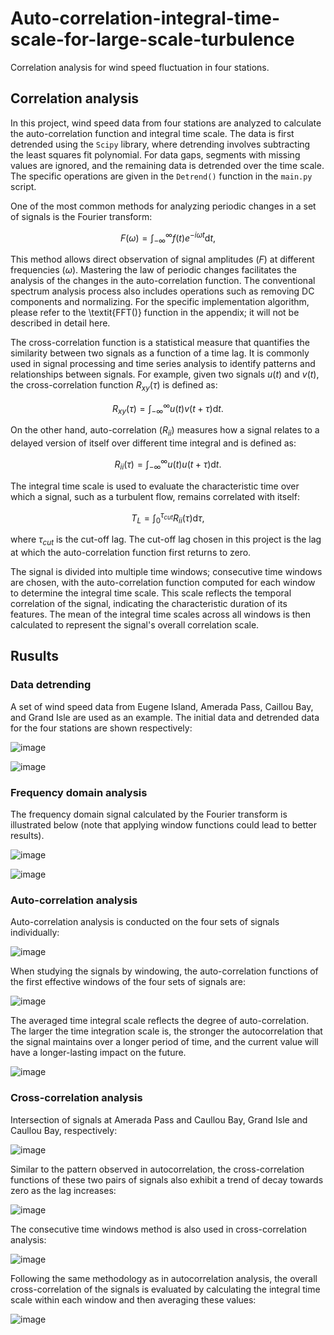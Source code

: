 # Auto-correlation-integral-time-scale-for-large-scale-turbulence
Correlation analysis for wind speed fluctuation in four stations.

## Correlation analysis

In this project, wind speed data from four stations are analyzed to calculate the auto-correlation function and integral time scale. The data is first detrended using the `Scipy` library, where detrending involves subtracting the least squares fit polynomial. For data gaps, segments with missing values are ignored, and the remaining data is detrended over the time scale. The specific operations are given in the `Detrend()` function in the `main.py` script.

One of the most common methods for analyzing periodic changes in a set of signals is the Fourier transform:

$$F(\omega) = \int_{-\infty}^{\infty} f(t) e^{-i\omega t} \text{d} t,$$

This method allows direct observation of signal amplitudes ($F$) at different frequencies ($\omega$). Mastering the law of periodic changes facilitates the analysis of the changes in the auto-correlation function. The conventional spectrum analysis process also includes operations such as removing DC components and normalizing. For the specific implementation algorithm, please refer to the \textit{FFT()} function in the appendix; it will not be described in detail here.

The cross-correlation function is a statistical measure that quantifies the similarity between two signals as a function of a time lag. It is commonly used in signal processing and time series analysis to identify patterns and relationships between signals. For example, given two signals $u(t)$ and $v(t)$, the cross-correlation function $R_{xy}(\tau)$ is defined as:

$$R_{xy}(\tau) = \int_{-\infty}^{\infty} u(t)v(t+\tau) \text{d} t.$$

On the other hand, auto-correlation ($R_{ii}$) measures how a signal relates to a delayed version of itself over different time integral  and is defined as:

$$R_{ii}(\tau) = \int_{-\infty}^{\infty} u(t)u(t+\tau) \text{d} t.$$

The integral time scale is used to evaluate the characteristic time over which a signal, such as a turbulent flow, remains correlated with itself:

$$T_L = \int_{0}^{\tau_{cut}} R_{ii}(\tau) \text{d} \tau,$$

where $\tau_{cut}$ is the cut-off lag. The cut-off lag chosen in this project is the lag at which the auto-correlation function first returns to zero.

The signal is divided into multiple time windows; consecutive time windows are chosen, with the auto-correlation function computed for each window to determine the integral time scale. This scale reflects the temporal correlation of the signal, indicating the characteristic duration of its features. The mean of the integral time scales across all windows is then calculated to represent the signal's overall correlation scale.

## Rusults

### Data detrending

A set of wind speed data from Eugene Island, Amerada Pass, Caillou Bay, and Grand Isle are used as an example. The initial data and detrended data for the four stations are shown respectively:

![image](https://github.com/ZimoJupiter/Auto-correlation-integral-time-scale-for-large-scale-turbulence/blob/main/Figures/InitialData.png)

![image](https://github.com/ZimoJupiter/Auto-correlation-integral-time-scale-for-large-scale-turbulence/blob/main/Figures/InitialData_Detrended.png)

### Frequency domain analysis

The frequency domain signal calculated by the Fourier transform is illustrated below (note that applying window functions could lead to better results).

![image](https://github.com/ZimoJupiter/Auto-correlation-integral-time-scale-for-large-scale-turbulence/blob/main/Figures/FFT.png)

![image](https://github.com/ZimoJupiter/Auto-correlation-integral-time-scale-for-large-scale-turbulence/blob/main/Figures/FFT_year.png)

### Auto-correlation analysis

Auto-correlation analysis is conducted on the four sets of signals individually:

![image](https://github.com/ZimoJupiter/Auto-correlation-integral-time-scale-for-large-scale-turbulence/blob/main/Figures/AutoCorrelation_nowindows.png)

When studying the signals by windowing, the auto-correlation functions of the first effective windows of the four sets of signals are:

![image](https://github.com/ZimoJupiter/Auto-correlation-integral-time-scale-for-large-scale-turbulence/blob/main/Figures/AutoCorrelation.png)

The averaged time integral scale reflects the degree of auto-correlation. The larger the time integration scale is, the stronger the autocorrelation that the signal maintains over a longer period of time, and the current value will have a longer-lasting impact on the future. 

![image](https://github.com/ZimoJupiter/Auto-correlation-integral-time-scale-for-large-scale-turbulence/blob/main/Figures/Integral_time_scale.png)

### Cross-correlation analysis

 Intersection of signals at Amerada Pass and Caullou Bay, Grand Isle and Caullou Bay, respectively:

![image](https://github.com/ZimoJupiter/Auto-correlation-integral-time-scale-for-large-scale-turbulence/blob/main/Figures/CrossCorrelation_Data.png)

Similar to the pattern observed in autocorrelation, the cross-correlation functions of these two pairs of signals also exhibit a trend of decay towards zero as the lag increases:

![image](https://github.com/ZimoJupiter/Auto-correlation-integral-time-scale-for-large-scale-turbulence/blob/main/Figures/CrossCorrelation.png)

 The consecutive time windows method is also used in cross-correlation analysis:

![image](https://github.com/ZimoJupiter/Auto-correlation-integral-time-scale-for-large-scale-turbulence/blob/main/Figures/CrossCorrelation_win.png)

Following the same methodology as in autocorrelation analysis, the overall cross-correlation of the signals is evaluated by calculating the integral time scale within each window and then averaging these values:

![image](https://github.com/ZimoJupiter/Auto-correlation-integral-time-scale-for-large-scale-turbulence/blob/main/Figures/Integral_time_scale_CC.png)
 
